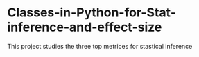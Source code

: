 # Classes-in-Python-for-Stat-inference-and-effect-size
This project studies the three top metrices for stastical inference
